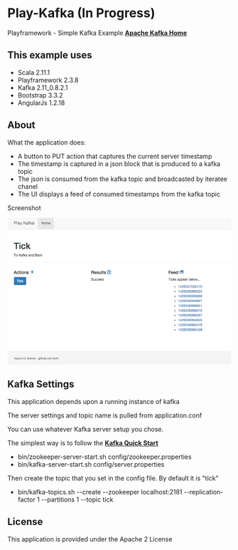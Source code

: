 Play-Kafka (In Progress)
=========
Playframework -  Simple Kafka Example
**[Apache Kafka Home](http://kafka.apache.org/)**

This example uses
--------------

* Scala 2.11.1
* Playframework 2.3.8
* Kafka 2.11_0.8.2.1
* Bootstrap 3.3.2
* AngularJs 1.2.18

About
--------------

What the application does: 

* A button to PUT action that captures the current server timestamp
* The timestamp is captured in a json block that is produced to a kafka topic
* The json is consumed from the kafka topic and broadcasted by iteratee chanel
* The UI displays a feed of consumed timestamps from the kafka topic

Screenshot

![Architecture](./about/playkafka-screenshot.png)


Kafka Settings
--------------
This application depends upon a running instance of kafka

The server settings and topic name is pulled from application.conf

You can use whatever Kafka server setup you chose.

The simplest way is to follow the **[Kafka Quick Start](http://kafka.apache.org/documentation.html#quickstart)**

* bin/zookeeper-server-start.sh config/zookeeper.properties
* bin/kafka-server-start.sh config/server.properties

Then create the topic that you set in the config file.  By default it is "tick"

* bin/kafka-topics.sh --create --zookeeper localhost:2181 --replication-factor 1 --partitions 1 --topic tick

License
--------------
This application is provided under the Apache 2 License

